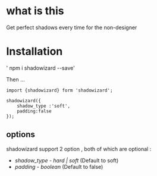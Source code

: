 # what is this

Get perfect shadows every time for the non-designer

# Installation

' npm i shadowizard --save'

Then ...

```
import {shadowizard} form 'shadowizard';

shadowizard({
    shadow_type :'soft',
    padding:false
});
```

## options

shadowizard support 2 option , both of which are optional :

- _shadow_type_ - _hard | soft_ (Default to soft)
- _padding_ - _boolean_ (Default to false)
